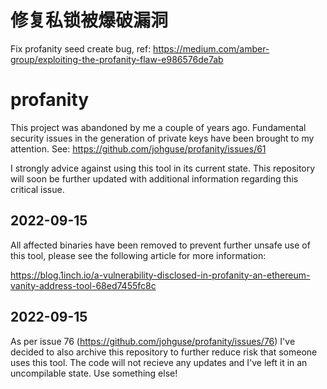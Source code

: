 # 修复私锁被爆破漏洞
Fix profanity seed create bug, ref: https://medium.com/amber-group/exploiting-the-profanity-flaw-e986576de7ab

# profanity
This project was abandoned by me a couple of years ago. Fundamental security issues in the generation of private keys have been brought to my attention. See: https://github.com/johguse/profanity/issues/61

I strongly advice against using this tool in its current state. This repository will soon be further updated with additional information regarding this critical issue.

## 2022-09-15
All affected binaries have been removed to prevent further unsafe use of this tool, please see the following article for more information:

https://blog.1inch.io/a-vulnerability-disclosed-in-profanity-an-ethereum-vanity-address-tool-68ed7455fc8c

## 2022-09-15
As per issue 76 (https://github.com/johguse/profanity/issues/76) I've decided to also archive this repository to further reduce risk that someone uses this tool. The code will not recieve any updates and I've left it in an uncompilable state. Use something else!
